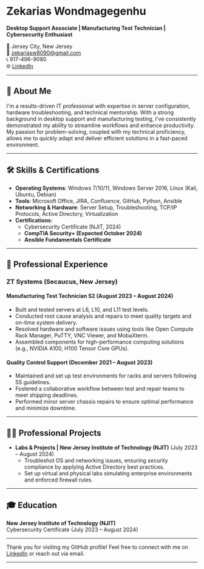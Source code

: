 

# Zekarias Wondmagegenhu

**Desktop Support Associate | Manufacturing Test Technician | Cybersecurity Enthusiast**

📍 Jersey City, New Jersey  
📧 zekariasw8090@gmail.com  
📞 917-496-9080  
🌐 [LinkedIn](https://www.linkedin.com/in/zekarias-wond)

---

## 👋 About Me

I'm a results-driven IT professional with expertise in server configuration, hardware troubleshooting, and technical mentorship. With a strong background in desktop support and manufacturing testing, I've consistently demonstrated my ability to streamline workflows and enhance productivity. My passion for problem-solving, coupled with my technical proficiency, allows me to quickly adapt and deliver efficient solutions in a fast-paced environment.

---

## 🛠️ Skills & Certifications

- **Operating Systems**: Windows 7/10/11, Windows Server 2016, Linux (Kali, Ubuntu, Debian)
- **Tools**: Microsoft Office, JIRA, Confluence, GitHub, Python, Ansible
- **Networking & Hardware**: Server Setup, Troubleshooting, TCP/IP Protocols, Active Directory, Virtualization
- **Certifications**:
  - Cybersecurity Certificate (NJIT, 2024)
  - **CompTIA Security+ (Expected October 2024)**
  - **Ansible Fundamentals Certificate**

---

## 💼 Professional Experience

### **ZT Systems (Secaucus, New Jersey)**
#### Manufacturing Test Technician S2 (August 2023 – August 2024)
- Built and tested servers at L6, L10, and L11 test levels.
- Conducted root cause analysis and repairs to meet quality targets and on-time system delivery.
- Resolved hardware and software issues using tools like Open Compute Rack Manager, PuTTY, VNC Viewer, and MobaXterm.
- Assembled components for high-performance computing solutions (e.g., NVIDIA A100, H100 Tensor Core GPUs).

#### Quality Control Support (December 2021 – August 2023)
- Maintained and set up test environments for racks and servers following 5S guidelines.
- Fostered a collaborative workflow between test and repair teams to meet shipping deadlines.
- Performed minor server chassis repairs to ensure optimal performance and minimize downtime.

---

## 🧑‍💻 Professional Projects

- **Labs & Projects | New Jersey Institute of Technology (NJIT)** (July 2023 – August 2024)
  - Troubleshot OS and networking issues, ensuring security compliance by applying Active Directory best practices.
  - Set up virtual and physical labs simulating enterprise environments and enforced firewall rules.

---

## 🎓 Education

**New Jersey Institute of Technology (NJIT)**  
Cybersecurity Certificate (July 2023 – August 2024)

---

Thank you for visiting my GitHub profile! Feel free to connect with me on [LinkedIn](https://www.linkedin.com/in/zekarias-wond) or reach out via email.

---
